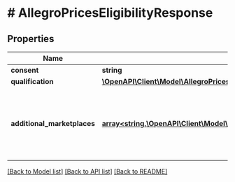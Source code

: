 # # AllegroPricesEligibilityResponse

## Properties

Name | Type | Description | Notes
------------ | ------------- | ------------- | -------------
**consent** | **string** |  | [optional]
**qualification** | [**\OpenAPI\Client\Model\AllegroPricesQualificationResponse**](AllegroPricesQualificationResponse.md) |  | [optional]
**additional_marketplaces** | [**array<string,\OpenAPI\Client\Model\AllegroPricesEligibilityResponseAdditionalMarketplacesValue>**](AllegroPricesEligibilityResponseAdditionalMarketplacesValue.md) | Eligibility state on marketplces other than the base marketplace of the account. | [optional]

[[Back to Model list]](../../README.md#models) [[Back to API list]](../../README.md#endpoints) [[Back to README]](../../README.md)

